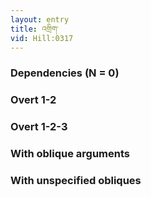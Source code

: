 ```yaml
---
layout: entry
title: འགྲིག་
vid: Hill:0317
---
```

### Dependencies (N = 0)


### Overt 1-2


### Overt 1-2-3


### With oblique arguments


### With unspecified obliques
